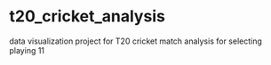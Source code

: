 # t20_cricket_analysis
data visualization project for T20 cricket match analysis for selecting playing 11
